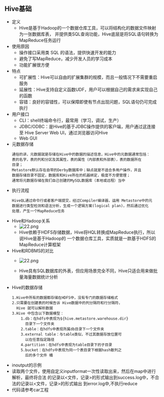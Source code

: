 ## Hive基础
* 定义
	* Hive是基于Hadoop的一个数据仓库工具，可以将结构化的数据文件映射为一张数据库表，
	并提供类SQL查询功能，Hive底层是将SQL语句转换为MapReduce任务运行
* 使用原因
	* 操作接口采用类 SQL 的语法，提供快速开发的能力
	* 避免了写MapReduce，减少开发人员的学习成本
	* 功能扩展很方便
* 特点
	* 可扩展性：Hive可以自由的扩展集群的规模，而且一般情况下不需要重启服务
	* 延展性：Hive支持自定义函数UDF，用户可以根据自己的需求来实现自己的函数
	* 容错：良好的容错性，可以保障即使有节点出现问题，SQL语句仍可完成执行
* 用户接口
	* CLI：shell终端命令行，最常用（学习，调试，生产）
	* JDBC/ODBC：是Hive的基于JDBC操作提供的客户端，用户通过这连接至 Hive Server Web UI，通过浏览器访问Hive
	* Web GUI
* 元数据存储	
	```
	通俗的讲，元数据就是存储在Hive中的数据的描述信息，Hive中的元数据通常包括：
	表的名字，表的列和分区及其属性，表的属性（内部表和外部表），表的数据所在
	目录；
	Metastore默认存在自带的Derby数据库中；缺点就是不适合多用户操作，并且
	数据存储目录不固定，数据库和Hive所在的机器绑定，极度不方便管理；
	通常将元数据存储在我们自己创建的MySQL数据库（本地或远程）当中
	```
* 执行流程
	```
	HiveQL通过命令行或者客户端提交，经过Compiler编译器，运用 Metastore中的元
	数据进行类型检测和语法分析，生成一个逻辑方案(logical plan)，然后通过优化
	处理，产生一个MapReduce任务
	```
* Hive和Hadoop关系
	* ![22.png](https://upload-images.jianshu.io/upload_images/14467401-5756a909a9aa301a.png?imageMogr2/auto-orient/strip%7CimageView2/2/w/1240)
	* Hive依赖于HDFS存储数据，Hive将HQL转换成MapReduce执行，所以说Hive是基于Hadoop的
	一个数据仓库工具，实质就是一款基于HDFS的MapReduce计算框架
* Hive和RDBMS的对比
	* ![22.png](https://upload-images.jianshu.io/upload_images/14467401-460178fd80e03790.png?imageMogr2/auto-orient/strip%7CimageView2/2/w/1240)

	* Hive具有SQL数据库的外表，但应用场景完全不同，Hive只适合用来做批量海量数据统计分析
* Hive的数据存储
	```
	1.Hive中所有的数据都存储在HDFS中，没有专门的数据存储格式
	2.只需要在创建表的时候告诉 Hive数据中的列分隔符和行分隔符，
	  Hive 就可以解析数据
	3.Hive 中包含以下数据模型：
		1.db：在hdfs中表现为${hive.metastore.warehouse.dir}
		  目录下一个文件夹
		2.table：在hdfs中表现所属db目录下一个文件夹
		3.external table：与table类似，不过其数据存放位置可
		  以在任意指定路径
		4.partition：在hdfs中表现为table目录下的子目录
		5.bucket：在hdfs中表现为同一个表目录下根据hash散列之
		  后的多个文件 桶
	```
* inoutput的示例
* 读取两个文件，使用自定义inputformat一次性读取出来，然后在map中进行解析，最终将合法
  的记录以<文件，记录>的形式输出到success.log中，不合法的记录以<文件，记录>的形式输出
  到error.log中,不执行reduce
* 代码请参考car工程  
	
	
	
	
	
	
	